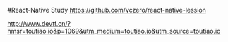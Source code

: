 #React-Native Study
https://github.com/vczero/react-native-lession

http://www.devtf.cn/?hmsr=toutiao.io&p=1069&utm_medium=toutiao.io&utm_source=toutiao.io
